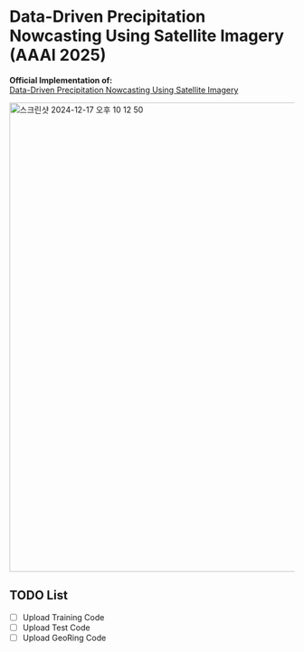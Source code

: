 # Data-Driven Precipitation Nowcasting Using Satellite Imagery (AAAI 2025)

**Official Implementation of:**  
[Data-Driven Precipitation Nowcasting Using Satellite Imagery](https://arxiv.org/abs/2412.11480)

<img width="829" alt="스크린샷 2024-12-17 오후 10 12 50" src="https://github.com/user-attachments/assets/f4ac093c-7fb8-4eff-92b1-131c41728581" />

## TODO List
- [ ] Upload Training Code
- [ ] Upload Test Code
- [ ] Upload GeoRing Code
